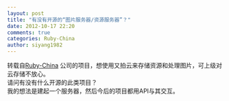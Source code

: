 ```yaml
---
layout: post
title: "有没有开源的“图片服务器/资源服务器”？"
date: 2012-10-17 22:20
comments: true
categories: Ruby-China
author: siyang1982
---
```

转载自[Ruby-China](http://ruby-china.org/topics/1798)
公司的项目，想使用又拍云来存储资源和处理图片，可上级对云存储不放心。\
 请问有没有什么开源的此类项目？\
 我的想法是建起一个服务器，然后今后的项目都用API与其交互。
